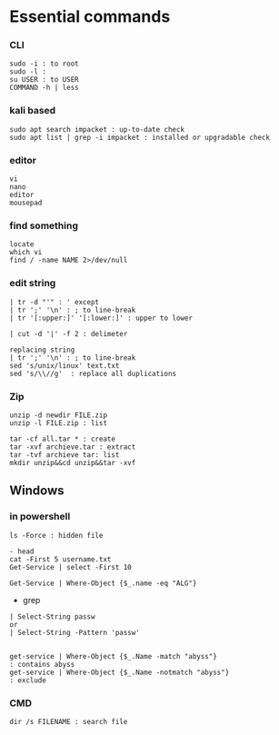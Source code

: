 # Essential commands

### CLI
```
sudo -i : to root
sudo -l : 
su USER : to USER
COMMAND -h | less
```

### kali based
```
sudo apt search impacket : up-to-date check
sudo apt list | grep -i impacket : installed or upgradable check 
```

### editor
```
vi
nano
editor
mousepad
```

### find something
```
locate
which vi
find / -name NAME 2>/dev/null
```

### edit string 
```
| tr -d "'" : ' except
| tr ';' '\n' : ; to line-break
| tr '[:upper:]' '[:lower:]' : upper to lower

| cut -d '|' -f 2 : delimeter 

replacing string 
| tr ';' '\n' : ; to line-break
sed 's/unix/linux' text.txt
sed 's/\\//g'  : replace all duplications
```


### Zip
```
unzip -d newdir FILE.zip
unzip -l FILE.zip : list
```

```
tar -cf all.tar * : create 
tar -xvf archieve.tar : extract
tar -tvf archieve tar: list 
mkdir unzip&&cd unzip&&tar -xvf
```




## Windows
### in powershell
```
ls -Force : hidden file
```

```
- head  
cat -First 5 username.txt
Get-Service | select -First 10
```

```
Get-Service | Where-Object {$_.name -eq "ALG"}
```

- grep
```
| Select-String passw
or
| Select-String -Pattern 'passw'


get-service | Where-Object {$_.Name -match "abyss"} 
: contains abyss 
get-service | Where-Object {$_.Name -notmatch "abyss"}
: exclude
```

### CMD
```
dir /s FILENAME : search file
```